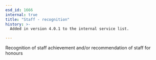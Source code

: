 ```yaml
---
esd_id: 1666
internal: true
title: "Staff - recognition"
history: >-
  Added in version 4.0.1 to the internal service list.

---
```


Recognition of staff achievement  and/or recommendation of staff for honours

